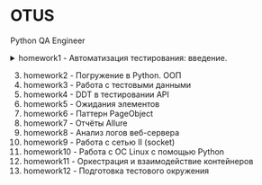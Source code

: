 # OTUS
Python QA Engineer

<details>
<summary>homework1 - Автоматизация тестирования: введение.</summary>

**Домашнее задание:** Настраиваем окружение

**Цель:** Прислать свой первый Pull Request в рамках курса

**Описание/Пошаговая инструкция выполнения домашнего задания:**
- Зарегистрироваться на гитхабе
- Создать репо
- Создать веточку
- Залить в ветку первый код с выводом "hello, world"
- Сделать pull request
- Прислать pull request
   
**Критерии оценки:**
- PR прислан
- Есть README.md
- Есть .gitignore
- Нет лишних файлов
</details>

3) homework2 - Погружение в Python. ООП
4) homework3 - Работа с тестовыми данными
5) homework4 - DDT в тестировании API
6) homework5 - Ожидания элементов
7) homework6 - Паттерн PageObject
8) homework7 - Отчёты Allure
9) homework8 - Анализ логов веб-сервера
10) homework9 - Работа с сетью II (socket)
11) homework10 - Работа с ОС Linux с помощью Python 
12) homework11 - Оркестрация и взаимодействие контейнеров 
13) homework12 - Подготовка тестового окружения